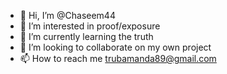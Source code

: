 - 👋 Hi, I’m @Chaseem44
- 👀 I’m interested in proof/exposure
- 🌱 I’m currently learning the truth 
- 💞️ I’m looking to collaborate on my own project
- 📫 How to reach me trubamanda89@gmail.com

<!---
Chaseem44/Chaseem44 is a ✨ special ✨ repository because its `README.md` (this file) appears on your GitHub profile.
You can click the Preview link to take a look at your changes.
--->
